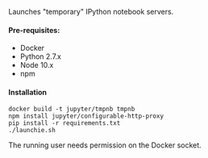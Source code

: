 Launches "temporary" IPython notebook servers.

#### Pre-requisites:

* Docker
* Python 2.7.x
* Node 10.x
* npm

#### Installation

```
docker build -t jupyter/tmpnb tmpnb
npm install jupyter/configurable-http-proxy
pip install -r requirements.txt
./launchie.sh
```

The running user needs permission on the Docker socket.
